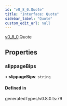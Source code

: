```yaml
---
id: "v0_8_0.Quote"
title: "Interface: Quote"
sidebar_label: "Quote"
custom_edit_url: null
---
```


[v0\_8\_0](../namespaces/v0_8_0.md).Quote

## Properties

### slippageBips

• **slippageBips**: `string`

#### Defined in

generatedTypes/v0.8.0.ts:79
